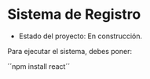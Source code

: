 <h1>Sistema de Registro</h1>

- Estado del proyecto: En construcción.

Para ejecutar el sistema, debes poner:

´´npm install react´´
